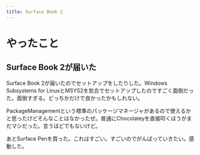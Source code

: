 ```yaml
---
title: Surface Book 2
---
```


# やったこと

## Surface Book 2が届いた

Surface Book 2が届いたのでセットアップをしたりした。Windows Subsystems for LinuxとMSYS2を気合でセットアップしたのですごく面倒だった。面倒すぎる。どっちかだけで良かったかもしれない。

PackageManagementという標準のパッケージマネージャがあるので使えるかと思ったけどそんなことはなかったぜ。普通にChocolateyを直接叩くほうがまだマシだった。言うほどでもないけど。

あとSurface Penを買った。これはすごい。すごいのでがんばっていきたい。感動した。

